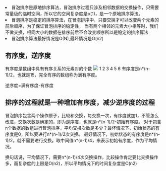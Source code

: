 <li>冒泡排序是原地排序算法，冒泡排序过程只涉及相邻数据的交换操作，只需要常量级的临时空间，所以它的空间复杂度是o(1)，是一个原地排序算法。</li>
<li>冒泡排序是稳定的排序算法，在冒泡排序中，只要交换才可以改变两个元素的前后顺序，为了保证冒泡排序的稳定性，
当有两个相邻的元素大小相等时，我们不做交换，相同大小的数据在排序前后不会改变顺序所以是稳定的排序算法</li>
<li>冒泡排序算法最好情况是O(N),最坏情况是O(n2)</li>
<h2>有序度，逆序度</h2>
有序度是数组中具有有序关系的元素对的个数
<img src="https://static001.geekbang.org/resource/image/a1/20/a1ef4cc1999d6bd0af08d8417ee55220.jpg"/>
 1 2 3 4 5 6 有序度是n*(n-1)/2，也就是15，完全有序的数组称为满有序度。
 <p>逆序度=满有序度-有序度</p>
 <h2>排序的过程就是一种增加有序度，减少逆序度的过程</h2>
 冒泡排序包含两个操作原子，比较和交换，每交换一次，有序度就加1，不管怎么改进，交换次数是确定的，即为逆序度，也就是n*(n-1)/2-初始有序度。
 对于包含n个数据的数组进行冒泡排序，平均交换次数是多少？最坏情况下，初始状态的有序度是0，所以要进行n*(n-1)/2次交换。
 最好情况下，初始状态的有序度是n*(n-1)/2，就不需要进行交换。取中间值n*(n-1)/4，来表示初始有序度，作为平均情况。
 <p>换句话说，平均情况下，需要n*(n-1)/4次交换操作，比较操作肯定要比交换操作多，而复杂度的上限是O(n2)，所以平均情况下的时间复杂度是O(n2)</p>
 
